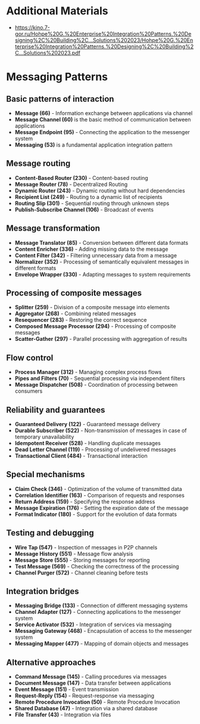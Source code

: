 # Additional Materials
- https://kino.7-gor.ru/Hohpe%20G.%20Enterprise%20Integration%20Patterns.%20Designing%2C%20Building%2C...Solutions%202023/Hohpe%20G.%20Enterprise%20Integration%20Patterns.%20Designing%2C%20Building%2C...Solutions%202023.pdf
# Messaging Patterns

## Basic patterns of interaction
- **Message (66)** - Information exchange between applications via channel
- **Message Channel (60)** is the basic method of communication between applications
- **Message Endpoint (95)** - Connecting the application to the messenger system
- **Messaging (53)** is a fundamental application integration pattern

## Message routing
- **Content-Based Router (230)** - Content-based routing
- **Message Router (78)** - Decentralized Routing
- **Dynamic Router (243)** - Dynamic routing without hard dependencies
- **Recipient List (249)** - Routing to a dynamic list of recipients
- **Routing Slip (301)** - Sequential routing through unknown steps
- **Publish-Subscribe Channel (106)** - Broadcast of events

## Message transformation
- **Message Translator (85)** - Conversion between different data formats
- **Content Enricher (336)** - Adding missing data to the message
- **Content Filter (342)** - Filtering unnecessary data from a message
- **Normalizer (352)** - Processing of semantically equivalent messages in different formats
- **Envelope Wrapper (330)** - Adapting messages to system requirements

## Processing of composite messages
- **Splitter (259)** - Division of a composite message into elements
- **Aggregator (268)** - Combining related messages
- **Resequencer (283)** - Restoring the correct sequence
- **Composed Message Processor (294)** - Processing of composite messages
- **Scatter-Gather (297)** - Parallel processing with aggregation of results

## Flow control
- **Process Manager (312)** - Managing complex process flows
- **Pipes and Filters (70)** - Sequential processing via independent filters
- **Message Dispatcher (508)** - Coordination of processing between consumers

## Reliability and guarantees
- **Guaranteed Delivery (122)** - Guaranteed message delivery
- **Durable Subscriber (522)** - Non-transmission of messages in case of temporary unavailability
- **Idempotent Receiver (528)** - Handling duplicate messages
- **Dead Letter Channel (119)** - Processing of undelivered messages
- **Transactional Client (484)** - Transactional interaction

## Special mechanisms
- **Claim Check (346)** - Optimization of the volume of transmitted data
- **Correlation Identifier (163)** - Comparison of requests and responses
- **Return Address (159)** - Specifying the response address
- **Message Expiration (176)** - Setting the expiration date of the message
- **Format Indicator (180)** - Support for the evolution of data formats

## Testing and debugging
- **Wire Tap (547)** - Inspection of messages in P2P channels
- **Message History (551)** - Message flow analysis
- **Message Store (555)** - Storing messages for reporting
- **Test Message (569)** - Checking the correctness of the processing
- **Channel Purger (572)** - Channel cleaning before tests

## Integration bridges
- **Messaging Bridge (133)** - Connection of different messaging systems
- **Channel Adapter (127)** - Connecting applications to the messenger system
- **Service Activator (532)** - Integration of services via messaging
- **Messaging Gateway (468)** - Encapsulation of access to the messenger system
- **Messaging Mapper (477)** - Mapping of domain objects and messages

## Alternative approaches
- **Command Message (145)** - Calling procedures via messages
- **Document Message (147)** - Data transfer between applications
- **Event Message (151)** - Event transmission
- **Request-Reply (154)** - Request-response via messaging
- **Remote Procedure Invocation (50)** - Remote Procedure Invocation
- **Shared Database (47)** - Integration via a shared database
- **File Transfer (43)** - Integration via files
